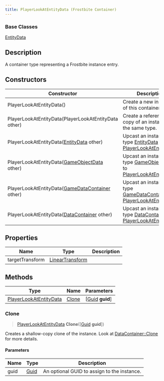 ```yaml
---
title: PlayerLookAtEntityData (Frostbite Container)
---
```

### Base Classes

[EntityData](EntityData)

## Description

A container type representing a Frostbite instance entry.

## Constructors

| Constructor                                                                       | Description                                                                                                                         |
| --------------------------------------------------------------------------------- | ----------------------------------------------------------------------------------------------------------------------------------- |
| PlayerLookAtEntityData()                                                          | Create a new instance of this container type.                                                                                       |
| PlayerLookAtEntityData(PlayerLookAtEntityData other)                              | Create a reference copy of an instance of the same type.                                                                            |
| PlayerLookAtEntityData([EntityData](EntityData) other)                            | Upcast an instance of type [EntityData](EntityData) to [PlayerLookAtEntityData](PlayerLookAtEntityData).                            |
| PlayerLookAtEntityData([GameObjectData](GameObjectData) other)                    | Upcast an instance of type [GameObjectData](GameObjectData) to [PlayerLookAtEntityData](PlayerLookAtEntityData).                    |
| PlayerLookAtEntityData([GameDataContainer](GameDataContainer) other)              | Upcast an instance of type [GameDataContainer](GameDataContainer) to [PlayerLookAtEntityData](PlayerLookAtEntityData).              |
| PlayerLookAtEntityData([DataContainer](/vext/ref/cls/shr/datacontainer) other) | Upcast an instance of type [DataContainer](/vext/ref/cls/shr/datacontainer) to [PlayerLookAtEntityData](PlayerLookAtEntityData). |

## Properties

| Name            | Type                                                    | Description |
| --------------- | ------------------------------------------------------- | ----------- |
| targetTransform | [LinearTransform](/vext/ref/cls/shr/LinearTransform) |             |

## Methods

| Type                                             | Name            | Parameters                                     |
| ------------------------------------------------ | --------------- | ---------------------------------------------- |
| [PlayerLookAtEntityData](PlayerLookAtEntityData) | [Clone](#clone) | \[[Guid](/vext/ref/cls/shr/guid) **guid**\] |

### Clone

> [PlayerLookAtEntityData](PlayerLookAtEntityData) **Clone**(\[[Guid](/vext/ref/cls/shr/guid) **guid**\])

Creates a shallow-copy clone of the instance. Look at [DataContainer::Clone](/vext/ref/cls/shr/datacontainer#clone) for more details.

#### Parameters

| Name | Type         | Description                                 |
| ---- | ------------ | ------------------------------------------- |
| guid | [Guid](Guid) | An optional GUID to assign to the instance. |
